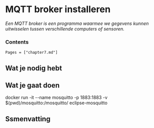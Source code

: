 # MQTT broker installeren

*Een MQTT broker is een programma waarmee we gegevens kunnen uitwisselen tussen verschillende computers of sensoren.*

### Contents

```@contents
Pages = ["chapter7.md"]
```

## Wat je nodig hebt

## Wat je gaat doen

docker run -it --name mosquitto -p 1883:1883 -v $(pwd)/mosquitto:/mosquitto/ eclipse-mosquitto

## Ssmenvatting
